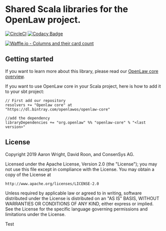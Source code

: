 # Shared Scala libraries for the OpenLaw project.

[![CircleCI](https://circleci.com/gh/openlawteam/openlaw-core.svg?style=svg)](https://circleci.com/gh/openlawteam/openlaw-core)
[![Codacy Badge](https://api.codacy.com/project/badge/Grade/4fe8f703ef3546738530fdcc585ccd2d)](https://www.codacy.com?utm_source=github.com&utm_medium=referral&utm_content=openlawteam/openlaw-core&utm_campaign=Badge_Grade)

[![Waffle.io - Columns and their card count](https://badge.waffle.io/openlawteam/openlaw-core.svg?columns=all)](https://waffle.io/openlawteam/openlaw-core)

## Getting started

If you want to learn more about this library, please read our [OpenLaw core overview](https://docs.openlaw.io/openlaw-core/).

If you want to use OpenLaw core in your Scala project, here is how to add it to your sbt project:

```
// First add our repository
resolvers += "Openlaw core" at "https://dl.bintray.com/openlawos/openlaw-core"

//add the dependency
libraryDependencies += "org.openlaw" %% "openlaw-core" % "<last version>"

```

## License

Copyright 2019 Aaron Wright, David Roon, and ConsenSys AG.

Licensed under the Apache License, Version 2.0 (the "License");
you may not use this file except in compliance with the License.
You may obtain a copy of the License at

    http://www.apache.org/licenses/LICENSE-2.0

Unless required by applicable law or agreed to in writing, software
distributed under the License is distributed on an "AS IS" BASIS,
WITHOUT WARRANTIES OR CONDITIONS OF ANY KIND, either express or implied.
See the License for the specific language governing permissions and
limitations under the License.

Test

